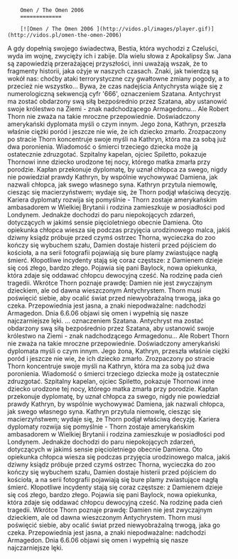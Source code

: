 
        Omen / The Omen 2006 
        =============
        
        [![Omen / The Omen 2006 ](http://vidos.pl/images/player.gif)](http://vidos.pl/omen-the-omen-2006)
        
        
 A gdy dopełnią swojego świadectwa, Bestia, która wychodzi z Czeluści, wyda im wojnę, zwycięży ich i zabije. Dla wielu słowa z Apokalipsy Św. Jana są zapowiedzią przerażającej przyszłości, inni uważają wszak, że to fragmenty historii, jaka ożyje w naszych czasach. Znaki, jak twierdzą są wokół nas: choćby ataki terrorystyczne czy gwałtowne zmiany pogody, a to przecież nie wszystko... Bywa, że czas nadejścia Antychrysta wiąże się z numerologiczną sekwencją cyfr '666', oznaczeniem Szatana. Antychryst ma zostać obdarzony swą siłą bezpośrednio przez Szatana, aby ustanowić swoje królestwo na Ziemi - znak nadchodzącego Armagedonu... Ale Robert Thorn nie zważa na takie mroczne przepowiednie. Doświadczony amerykański dyplomata myśli o czym innym. Jego żona, Kathryn, przeszła właśnie ciężki poród i jeszcze nie wie, że ich dziecko zmarło. Zrozpaczony po stracie Thorn koncentruje swoje myśli na Kathryn, która ma za sobą już dwa poronienia. Wiadomość o śmierci trzeciego dziecka może ją ostatecznie zdruzgotać. Szpitalny kapelan, ojciec Spiletto, pokazuje Thornowi inne dziecko urodzone tej nocy, którego matka zmarła przy porodzie. Kapłan przekonuje dyplomatę, by uznał chłopca za swego, nigdy nie powiedział prawdy Kathryn, by wspólnie wychowywać Damiena, jak nazwali chłopca, jak swego własnego syna. Kathryn przytula niemowlę, ciesząc się macierzyństwem; wydaje się, że Thorn podjął właściwą decyzję. Kariera dyplomaty rozwija się pomyślnie - Thorn zostaje amerykańskim ambasadorem w Wielkiej Brytanii i rodzina zamieszkuje w posiadłości pod Londynem. Jednakże dochodzi do paru niepokojących zdarzeń, dotyczących w jakimś sensie pięcioletniego obecnie Damiena. Oto opiekunka chłopca wiesza się podczas przyjęcia urodzinowego malca, jakiś dziwny ksiądz próbuje przed czymś ostrzec Thorna, wycieczka do zoo kończy się wybuchem szału, Damien dostaje histerii przed pójściem do kościoła, a na serii fotografii pojawiają się bure plamy zwiastujące nagłą śmierć. Kłopotliwe incydenty stają się coraz częstsze: z Damienem dzieje się coś złego, bardzo złego. Pojawia się pani Baylock, nowa opiekunka, która zdaje się oddawać chłopcu dewocyjną cześć. Na rodzinę pada cień tragedii. Wkrótce Thorn poznaje prawdę: Damien nie jest zwyczajnym dzieckiem, ale od dawna wieszczonym Antychrystem. Thorn musi poświęcić siebie, aby ocalić świat przed niewyobrażalną trwogą, jaka go czeka. Przepowiednia jest jasna, a znaki niepodważalne: nadchodzi Armagedon. Dnia 6.6.06 objawi się omen i wypełnią się nasze najczarniejsze lęki.  ... oznaczeniem Szatana. Antychryst ma zostać obdarzony swą siłą bezpośrednio przez Szatana, aby ustanowić swoje królestwo na Ziemi - znak nadchodzącego Armagedonu... Ale Robert Thorn nie zważa na takie mroczne przepowiednie. Doświadczony amerykański dyplomata myśli o czym innym. Jego żona, Kathryn, przeszła właśnie ciężki poród i jeszcze nie wie, że ich dziecko zmarło. Zrozpaczony po stracie Thorn koncentruje swoje myśli na Kathryn, która ma za sobą już dwa poronienia. Wiadomość o śmierci trzeciego dziecka może ją ostatecznie zdruzgotać. Szpitalny kapelan, ojciec Spiletto, pokazuje Thornowi inne dziecko urodzone tej nocy, którego matka zmarła przy porodzie. Kapłan przekonuje dyplomatę, by uznał chłopca za swego, nigdy nie powiedział prawdy Kathryn, by wspólnie wychowywać Damiena, jak nazwali chłopca, jak swego własnego syna. Kathryn przytula niemowlę, ciesząc się macierzyństwem; wydaje się, że Thorn podjął właściwą decyzję. Kariera dyplomaty rozwija się pomyślnie - Thorn zostaje amerykańskim ambasadorem w Wielkiej Brytanii i rodzina zamieszkuje w posiadłości pod Londynem. Jednakże dochodzi do paru niepokojących zdarzeń, dotyczących w jakimś sensie pięcioletniego obecnie Damiena. Oto opiekunka chłopca wiesza się podczas przyjęcia urodzinowego malca, jakiś dziwny ksiądz próbuje przed czymś ostrzec Thorna, wycieczka do zoo kończy się wybuchem szału, Damien dostaje histerii przed pójściem do kościoła, a na serii fotografii pojawiają się bure plamy zwiastujące nagłą śmierć. Kłopotliwe incydenty stają się coraz częstsze: z Damienem dzieje się coś złego, bardzo złego. Pojawia się pani Baylock, nowa opiekunka, która zdaje się oddawać chłopcu dewocyjną cześć. Na rodzinę pada cień tragedii. Wkrótce Thorn poznaje prawdę: Damien nie jest zwyczajnym dzieckiem, ale od dawna wieszczonym Antychrystem. Thorn musi poświęcić siebie, aby ocalić świat przed niewyobrażalną trwogą, jaka go czeka. Przepowiednia jest jasna, a znaki niepodważalne: nadchodzi Armagedon. Dnia 6.6.06 objawi się omen i wypełnią się nasze najczarniejsze lęki.
    